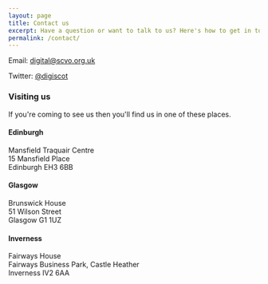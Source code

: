 ```yaml
---
layout: page
title: Contact us
excerpt: Have a question or want to talk to us? Here's how to get in touch.
permalink: /contact/
---
```


Email: [digital@scvo.org.uk](mailto:digital@scvo.org.uk)

Twitter: [@digiscot](https://twitter.com/digiscot)

### Visiting us

If you're coming to see us then you'll find us in one of these places.

#### Edinburgh

Mansfield Traquair Centre  
15 Mansfield Place  
Edinburgh EH3 6BB

#### Glasgow

Brunswick House  
51 Wilson Street  
Glasgow G1 1UZ

#### Inverness

Fairways House  
Fairways Business Park, Castle Heather  
Inverness IV2 6AA